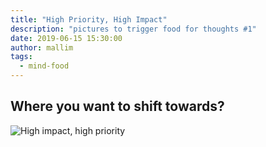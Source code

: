 ```yaml
---
title: "High Priority, High Impact"
description: "pictures to trigger food for thoughts #1"
date: 2019-06-15 15:30:00
author: mallim
tags:
  - mind-food
---
```


## Where you want to shift towards?

![High impact, high priority](/images/mind-food/high-priority-low-impact.jpg)
